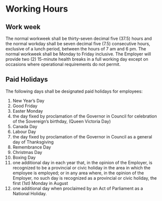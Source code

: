 # Working Hours #

## Work week ##

The normal workweek shall be thirty-seven decimal five (37.5) hours and the normal workday shall be seven decimal five (7.5) consecutive hours, exclusive of a lunch period, between the hours of 7 am and 6 pm. The normal workweek shall be Monday to Friday inclusive. The Employer will provide two (2) 15-minute health breaks in a full working day except on occasions where operational requirements do not permit.

## Paid Holidays ##

The following days shall be designated paid holidays for employees:

1. New Year’s Day
2. Good Friday
3. Easter Monday
4. the day fixed by proclamation of the Governor in Council for celebration of the Sovereign’s birthday, (Queen Victoria Day)
5. Canada Day
6. Labour Day
7. the day fixed by proclamation of the Governor in Council as a general day of Thanksgiving
8. Remembrance Day
9. Christmas Day
10. Boxing Day
11. one additional day in each year that, in the opinion of the Employer, is recognized to be a provincial or civic holiday in the area in which the employee is employed; or in any area where, in the opinion of the Employer, no such day is recognized as a provincial or civic holiday, the first (1st) Monday in August
12. one additional day when proclaimed by an Act of Parliament as a National Holiday.

